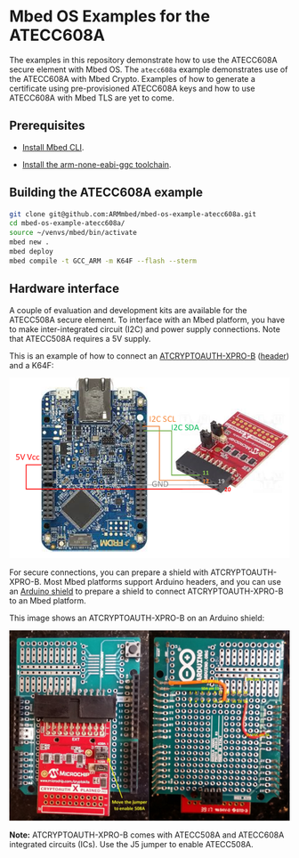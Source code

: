 # Mbed OS Examples for the ATECC608A

The examples in this repository demonstrate how to use the ATECC608A secure element with Mbed OS. The `atecc608a` example demonstrates use of the ATECC608A with Mbed Crypto. Examples of how to generate a certificate using pre-provisioned ATECC608A keys and how to use ATECC608A with Mbed TLS are yet to come.

## Prerequisites

* [Install Mbed CLI](https://os.mbed.com/docs/mbed-os/latest/tools/installation-and-setup.html).

* [Install the arm-none-eabi-ggc toolchain](https://developer.arm.com/tools-and-software/open-source-software/developer-tools/gnu-toolchain/gnu-rm/downloads).

## Building the ATECC608A example

```sh
git clone git@github.com:ARMmbed/mbed-os-example-atecc608a.git
cd mbed-os-example-atecc608a/
source ~/venvs/mbed/bin/activate
mbed new .
mbed deploy
mbed compile -t GCC_ARM -m K64F --flash --sterm
```

## Hardware interface

A couple of evaluation and development kits are available for the ATECC508A secure element.
To interface with an Mbed platform, you have to make inter-integrated circuit (I2C) and power supply connections. Note that ATECC508A requires a 5V supply.

This is an example of how to connect an
[ATCRYPTOAUTH-XPRO-B](http://www.microchip.com/DevelopmentTools/ProductDetails.aspx?PartNO=ATCRYPTOAUTH-XPRO-B)
([header](http://ww1.microchip.com/downloads/en/DeviceDoc/CryptoAuth-XPRO-B_design_documentation.pdf))
and a K64F:

![ATCRYPTOAUTH-XPRO-B-K64F](ATCRYPTOAUTH-XPRO-B-K64F2.jpg)

For secure connections, you can prepare a shield with ATCRYPTOAUTH-XPRO-B. Most
Mbed platforms support Arduino headers, and you can use an [Arduino
shield](https://store.arduino.cc/usa/arduino-mega-proto-shield-rev3-pcb) to prepare a shield to connect ATCRYPTOAUTH-XPRO-B to an Mbed platform.

This image shows an ATCRYPTOAUTH-XPRO-B on an Arduino shield:

![ATCRYPTOAUTH-XPRO-B-Shield](ATCRYPTOAUTH-XPRO-B-Shield.jpg)

<span class="notes">**Note:** ATCRYPTOAUTH-XPRO-B comes with ATECC508A and ATECC608A integrated circuits (ICs). Use the J5 jumper to enable ATECC508A.</span>
